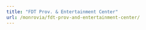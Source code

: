 ```yaml
---
title: "FDT Prov. & Entertainment Center"
url: /monrovia/fdt-prov-and-entertainment-center/
---
```

